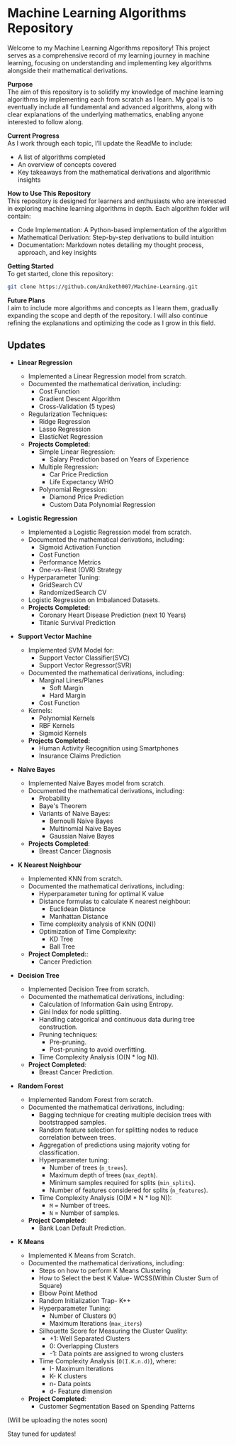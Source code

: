# Machine Learning Algorithms Repository
Welcome to my Machine Learning Algorithms repository! This project serves as a comprehensive record of my learning journey in machine learning, focusing on understanding and implementing key algorithms alongside their mathematical derivations.

**Purpose**<br>
The aim of this repository is to solidify my knowledge of machine learning algorithms by implementing each from scratch as I learn. My goal is to eventually include all fundamental and advanced algorithms, along with clear explanations of the underlying mathematics, enabling anyone interested to follow along.

**Current Progress**<br>
As I work through each topic, I’ll update the ReadMe to include:

* A list of algorithms completed
* An overview of concepts covered
* Key takeaways from the mathematical derivations and algorithmic insights

**How to Use This Repository**<br>
This repository is designed for learners and enthusiasts who are interested in exploring machine learning algorithms in depth. Each algorithm folder will contain:

* Code Implementation: A Python-based implementation of the algorithm
* Mathematical Derivation: Step-by-step derivations to build intuition
* Documentation: Markdown notes detailing my thought process, approach, and key insights

**Getting Started**<br>
To get started, clone this repository:

```bash
git clone https://github.com/Aniketh007/Machine-Learning.git
```

**Future Plans**<br>
I aim to include more algorithms and concepts as I learn them, gradually expanding the scope and depth of the repository. I will also continue refining the explanations and optimizing the code as I grow in this field.

## Updates

- **Linear Regression**
  - Implemented a Linear Regression model from scratch.
  - Documented the mathematical derivation, including:
    - Cost Function
    - Gradient Descent Algorithm
    - Cross-Validation (5 types)
  - Regularization Techniques:
    - Ridge Regression
    - Lasso Regression
    - ElasticNet Regression
  - **Projects Completed:**
    - Simple Linear Regression:
      - Salary Prediction based on Years of Experience
    - Multiple Regression:
      - Car Price Prediction
      - Life Expectancy WHO
    - Polynomial Regression:
      - Diamond Price Prediction
      - Custom Data Polynomial Regression

        
- **Logistic Regression**
  - Implemented a Logistic Regression model from scratch.
  - Documented the mathematical derivations, including:
    - Sigmoid Activation Function
    - Cost Function
    - Performance Metrics
    - One-vs-Rest (OVR) Strategy
  - Hyperparameter Tuning:
    - GridSearch CV
    - RandomizedSearch CV
  - Logistic Regression on Imbalanced Datasets.
  - **Projects Completed:**
    - Coronary Heart Disease Prediction (next 10 Years)
    - Titanic Survival Prediction
   
      
- **Support Vector Machine**
  - Implemented SVM Model for:
    - Support Vector Classifier(SVC)
    - Support Vector Regressor(SVR)
  - Documented the mathematical derivations, including:
    - Marginal Lines/Planes
      - Soft Margin
      - Hard Margin
    - Cost Function
  - Kernels:
    - Polynomial Kernels
    - RBF Kernels
    - Sigmoid Kernels
  - **Projects Completed:**
    - Human Activity Recognition using Smartphones
    - Insurance Claims Prediction

- **Naive Bayes**
  - Implemented Naive Bayes model from scratch.
  - Documented the mathematical derivations, including:
    - Probability
    - Baye's Theorem
    - Variants of Naive Bayes:
      - Bernoulli Naive Bayes
      - Multinomial Naive Bayes
      - Gaussian Naive Bayes
  - **Projects Completed**:
    - Breast Cancer Diagnosis
- **K Nearest Neighbour**
  - Implemented KNN from scratch.
  - Documented the mathematical derivations, including:
    - Hyperparameter tuning for optimal K value
    - Distance formulas to calculate K nearest neighbour:
      - Euclidean Distance
      - Manhattan Distance
    - Time complexity analysis of KNN (O(N))
    - Optimization of Time Complexity:
      - KD Tree
      - Ball Tree
  - **Project Completed:**:
    - Cancer Prediction
- **Decision Tree**
  - Implemented Decision Tree from scratch.
  - Documented the mathematical derivations, including:
    - Calculation of Information Gain using Entropy.
    - Gini Index for node splitting.
    - Handling categorical and continuous data during tree construction.
    - Pruning techniques:
      - Pre-pruning.
      - Post-pruning to avoid overfitting.
    - Time Complexity Analysis (O(N * log N)).
  - **Project Completed**:  
    - Breast Cancer Prediction.
- **Random Forest**
  - Implemented Random Forest from scratch.
  - Documented the mathematical derivations, including:
    - Bagging technique for creating multiple decision trees with bootstrapped samples.
    - Random feature selection for splitting nodes to reduce correlation between trees.
    - Aggregation of predictions using majority voting for classification.
    - Hyperparameter tuning:
      - Number of trees (`n_trees`).
      - Maximum depth of trees (`max_depth`).
      - Minimum samples required for splits (`min_splits`).
      - Number of features considered for splits (`n_features`).
    - Time Complexity Analysis (O(M * N * log N)):
      - `M` = Number of trees.
      - `N` = Number of samples.
  - **Project Completed**:  
    - Bank Loan Default Prediction.
- **K Means**
  - Implemented K Means from Scratch.
  - Documented the mathematical derivations, including:
    - Steps on how to perform K Means Clustering
    - How to Select the best K Value- WCSS(Within Cluster Sum of Square)
    - Elbow Point Method
    - Random Initialization Trap- K++
    - Hyperparameter Tuning:
      - Number of Clusters (`K`)
      - Maximum Iterations (`max_iters`)
    - Silhouette Score for Measuring the Cluster Quality:
      - +1: Well Separated Clusters
      - 0: Overlapping Clusters
      - -1: Data points are assigned to wrong clusters
    - Time Complexity Analysis (`O(I.K.n.d)`), where:
      - I- Maximum Iterations
      - K- K clusters
      - n- Data points
      - d- Feature dimension
  - **Project Completed**:
    - Customer Segmentation Based on Spending Patterns

      
(Will be uploading the notes soon)


Stay tuned for updates!
